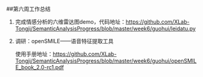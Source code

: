 ##第六周工作总结

1. 完成情感分析的六维雷达图demo，代码地址：<https://github.com/XLab-Tongji/SemanticAnalysisProgress/blob/master/week6/guohui/leidatu.py>

2. 调研：openSMILE——语音特征提取工具

   使用手册地址：<https://github.com/XLab-Tongji/SemanticAnalysisProgress/blob/master/week6/guohui/openSMILE_book_2.0-rc1.pdf>

